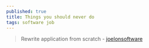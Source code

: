 ```yaml
---
published: true
title: Things you should never do
tags: software job
---
```

> Rewrite application from scratch - [joelonsoftware](https://www.joelonsoftware.com/2000/04/06/things-you-should-never-do-part-i/)
